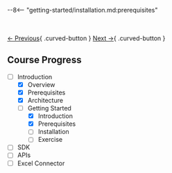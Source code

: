 --8<-- "getting-started/installation.md:prerequisites"

<br></br>
[← Previous](./introduction.md){ .curved-button }
[Next →](./installation.md){ .curved-button }

## Course Progress

-   [ ] Introduction
    +  [X] Overview
    +  [X] Prerequisites
    *  [X] Architecture
    *  [ ] Getting Started
        +   [X] Introduction
        +   [X] Prerequisites
        +   [ ] Installation
        +   [ ] Exercise
-   [ ] SDK
-   [ ] APIs
-   [ ] Excel Connector